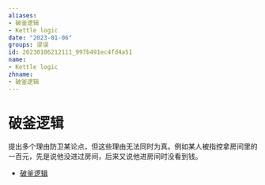 ```yaml
---
aliases:
- 破釜逻辑
- Kettle logic
date: "2023-01-06"
groups: 谬误
id: 20230106212111_997b491ec4fd4a51
name:
- Kettle logic
zhname:
- 破釜逻辑
---
```


# 破釜逻辑

提出多个理由防卫某论点，但这些理由无法同时为真。例如某人被指控拿房间里的一百元，先是说他没进过房间，后来又说他进房间时没看到钱。

* [破釜逻辑](https://zh.wikipedia.org/wiki/%E7%A0%B4%E9%87%9C%E9%82%8F%E8%BC%AF)
